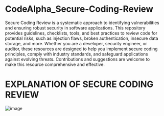 # CodeAlpha_Secure-Coding-Review
Secure Coding Review is a systematic approach to identifying vulnerabilities and ensuring robust security in software applications. This repository provides guidelines, checklists, tools, and best practices to review code for potential risks, such as injection flaws, broken authentication, insecure data storage, and more. Whether you are a developer, security engineer, or auditor, these resources are designed to help you implement secure coding principles, comply with industry standards, and safeguard applications against evolving threats. Contributions and suggestions are welcome to make this resource comprehensive and effective.
# EXPLANATION OF SECURE CODING REVIEW 
![image](https://github.com/user-attachments/assets/b2f990ec-1447-4768-87f1-a4492c814b2a)
